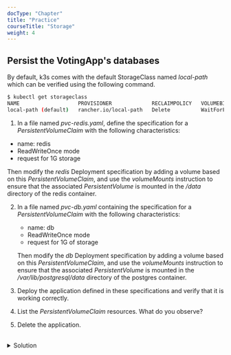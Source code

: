 ```yaml
---
docType: "Chapter"
title: "Practice"
courseTitle: "Storage"
weight: 4
---
```


## Persist the VotingApp's databases

By default, k3s comes with the default StorageClass named *local-path* which can be verified using the following command.

```bash
$ kubectl get storageclass
NAME                   PROVISIONER             RECLAIMPOLICY   VOLUMEBINDINGMODE      ALLOWVOLUMEEXPANSION   AGE
local-path (default)   rancher.io/local-path   Delete          WaitForFirstConsumer   false                  1h4m
```

1. In a file named *pvc-redis.yaml*, define the specification for a *PersistentVolumeClaim* with the following characteristics:

- name: redis
- ReadWriteOnce mode
- request for 1G storage

Then modify the *redis* Deployment specification by adding a volume based on this *PersistentVolumeClaim*, and use the *volumeMounts* instruction to ensure that the associated *PersistentVolume* is mounted in the */data* directory of the redis container.

2. In a file named *pvc-db.yaml* containing the specification for a *PersistentVolumeClaim* with the following characteristics:  

    - name: db
    - ReadWriteOnce mode
    - request for 1G of storage

    Then modify the *db* Deployment specification by adding a volume based on this *PersistentVolumeClaim*, and use the *volumeMounts* instruction to ensure that the associated *PersistentVolume* is mounted in the */var/lib/postgresql/data* directory of the postgres container.

3. Deploy the application defined in these specifications and verify that it is working correctly.

4. List the *PersistentVolumeClaim* resources. What do you observe?

5. Delete the application.

<br/>
<details>
<summary markdown="span">Solution</summary>

1. The specification to define the *PersistentVolumeClaim* named *redis*:

``` yaml {filename="pvc-redis.yaml"}
apiVersion: v1
kind: PersistentVolumeClaim
metadata: 
  name: redis
spec: 
  accessModes:
    - ReadWriteOnce
  resources:
    requests: 
      storage: 1Gi
```

The *redis* Deployment is modified as follows:

``` yaml {filename="deploy-redis.yaml"}
apiVersion: apps/v1
kind: Deployment
metadata:
  labels:
    app: redis
  name: redis
spec:
  replicas: 1
  selector:
    matchLabels:
      app: redis
  template:
    metadata:
      labels:
        app: redis
    spec:
      containers:
        - image: redis:7.0.8-alpine3.17
          name: redis
          volumeMounts:
          - name: data
            mountPath: /data
      volumes:
      - name: data
        persistentVolumeClaim:
          claimName: redis
```

2. The specification to define the *PersistentVolumeClaim* named *db*:

``` yaml {filename="pvc-db.yaml"}
apiVersion: v1
kind: PersistentVolumeClaim
metadata: 
  name: db
spec: 
  accessModes:
    - ReadWriteOnce
  resources:
    requests: 
      storage: 1Gi
```

The *db* Deployment is modified as follows:

``` yaml {filename="deploy-db.yaml"}
apiVersion: apps/v1
kind: Deployment
metadata:
  labels:
    app: db
  name: db
spec:
  replicas: 1
  selector:
    matchLabels:
      app: db
  template:
    metadata:
      labels:
        app: db
    spec:
      containers:
        - image: postgres:15.1-alpine3.17
          name: postgres
          env:
            - name: POSTGRES_PASSWORD
              valueFrom:
                secretKeyRef:
                  name: db
                  key: password
          volumeMounts:
          - name: data
            mountPath: /var/lib/postgresql/data
          ports:
            - containerPort: 5432
              name: postgres
      volumes:
      - name: data
        persistentVolumeClaim: 
          claimName: db
```

3. Deploy the application using the following command from the *manifests* directory:

``` bash
kubectl apply -f .
```

Using the IP address of one of the cluster nodes, you can access the vote and result interfaces via ports *31000* and *31001* respectively.

4. You can list the *PersistentVolumeClaim* resources and observe that a *PersistentVolume* has been created for each of the 2 PVCs.

List of *PersistentVolumeClaims*:
``` bash
$ kubectl get pvc
NAME                          STATUS   VOLUME                                     CAPACITY  ACCESS MODES   STORAGECLASS   AGE
persistentvolumeclaim/redis   Bound    pvc-789e3c5c-4402-4b96-b09d-ee441e8ade1d   1Gi       RWO            local-path     39s
persistentvolumeclaim/db      Bound    pvc-75b9a32c-eab5-4452-a9b8-12d41dd74e7a   1Gi       RWO            local-path     39s
```

List of *PersistentVolumes*:
``` bash
$ kubectl get pv
NAME                                                        CAPACITY  ACCESS MODES   RECLAIM POLICY   STATUS   CLAIM           STORAGECLASS   REASON   AGE
persistentvolume/pvc-789e3c5c-4402-4b96-b09d-ee441e8ade1d   1Gi       RWO            Delete           Bound    default/redis   local-path              32s
persistentvolume/pvc-75b9a32c-eab5-4452-a9b8-12d41dd74e7a   1Gi       RWO            Delete           Bound    default/db      local-path              32s
```

5. Delete the application using the following command from the *manifests* directory:

``` bash
kubectl delete -f .
```

</deatils>
